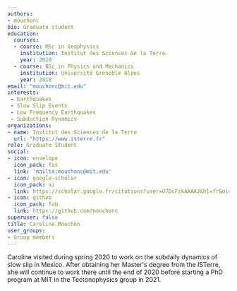 ```yaml
---
authors:
- mouchonc
bio: Graduate student
education:
  courses:
  - course: MSc in Geophysics
    institution: Institut des Sciences de la Terre
    year: 2020
  - course: BSc in Physics and Mechanics
    institution: Université Grenoble Alpes
    year: 2018
email: "mouchonc@mit.edu"
interests:
 - Earthquakes
 - Slow Slip Events
 - Low Frequency Earthquakes
 - Subduction Dynamics
organizations:
- name: Institut des Sciences de la Terre
  url: "https://www.isterre.fr"
role: Graduate Student
social:
- icon: envelope
  icon_pack: fas
  link: 'mailto:mouchonc@mit.edu'
- icon: google-scholar
  icon_pack: ai
  link: https://scholar.google.fr/citations?user=U7DcFikAAAAJ&hl=fr&oi=ao
- icon: github
  icon_pack: fab
  link: https://github.com/mouchonc
superuser: false
title: Caroline Mouchon
user_groups:
- Group members
---
```


Caroline visited during spring 2020 to work on the subdaily dynamics of slow slip in Mexico.
After obtaining her Master's degree from the ISTerre, she will continue to work there until the end of 2020 before starting a PhD program at MIT in the Tectonophysics group in 2021.
